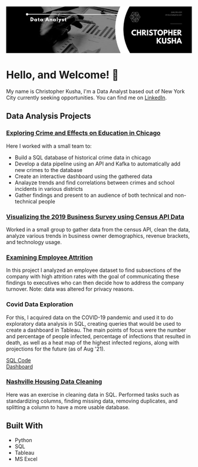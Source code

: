 
![Header](https://github.com/CMatador/CMatador/blob/main/linkedin_banner.png "Header")

# Hello, and Welcome! &#128075;

My name is Christopher Kusha, I'm a Data Analyst based out of New York City currently seeking opportunities. You can find me on [LinkedIn][1].

## Data Analysis Projects

### [Exploring Crime and Effects on Education in Chicago][6]

Here I worked with a small team to:
- Build a SQL database of historical crime data in chicago
- Develop a data pipeline using an API and Kafka to automatically add new crimes to the database
- Create an interactive dashboard using the gathered data
- Analayze trends and find correlations between crimes and school incidents in various districts
- Gather findings and present to an audience of both technical and non-technical people

### [Visualizing the 2019 Business Survey using Census API Data][7]

Worked in a small group to gather data from the census API, clean the data, analyze various trends in business owner demographics, revenue brackets, and technology usage.

### [Examining Employee Attrition][2]

In this project I analyzed an employee dataset to find subsections of the company with high attrition rates with the goal of communicating these findings to executives who can then decide how to address the company turnover. Note: data was altered for privacy reasons.

### Covid Data Exploration

For this, I acquired data on the COVID-19 pandemic and used it to do exploratory data analysis in SQL, creating queries that would be used to create a dashboard in Tableau. The main points of focus were the number and percentage of people infected, percentage of infections that resulted in death, as well as a heat map of the highest infected regions, along with projections for the future (as of Aug '21).

[SQL Code][3] <br>
[Dashboard][4]

### [Nashville Housing Data Cleaning][5]

Here was an exercise in cleaning data in SQL. Performed tasks such as standardizing columns, finding missing data, removing duplicates, and splitting a column to have a more usable database.

## Built With

- Python
- SQL
- Tableau
- MS Excel

[1]: https://www.linkedin.com/in/christopher-kusha/
[2]: https://github.com/CMatador/Portfolio_Projects/blob/main/Employee_Attrition.ipynb
[3]: https://github.com/CMatador/Portfolio_Projects/blob/main/Covid_Aug21_EDA.sql
[4]: https://public.tableau.com/app/profile/chris.kusha/viz/CovidDataAug21Visualization/Dashboard1
[5]: https://github.com/CMatador/Portfolio_Projects/blob/main/Nashville_Housing_Data_Cleaning.sql
[6]: https://github.com/CMatador/capstone
[7]: https://github.com/CMatador/asmt-8
